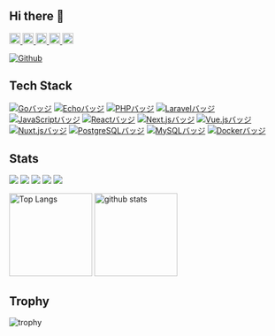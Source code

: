 ## Hi there 👋
<p align="left">
  <a href="https://github.com/keito-isurugi">
    <img height="20" src="https://komarev.com/ghpvc/?username=keito-isurugi" />
  </a>
  <a href="https://github.com/keito-isurugi">
    <img height="20" src="https://img.shields.io/github/followers/keito-isurugi?label=follow&logo=github&style=flat" />
  </a>
  <a href="http://qiita.com/keito8080">
    <img height="20" src="https://qiita-badge.apiapi.app/s/keito8080/posts.svg" />
  </a>
  <a href="http://qiita.com/keito8080">
    <img height="20" src="https://qiita-badge.apiapi.app/s/keito8080/contributions.svg" />
  </a>
  <a href="https://zenn.dev/i_keito">
    <img height="20" src="https://badgen.org/img/zenn/i_keito/articles?style=plastic" />
  </a>
</p>

[![Github](https://img.shields.io/badge/--FFFFFF?style=social&logo=github&label=Follow%20keito-isurugi)](https://github.com/keito-isurugi)

## Tech Stack
[![Goバッジ](https://img.shields.io/badge/-Go-007d9c.svg?logo=go&style=flat-square&logoColor=white)](https://go.dev/)
[![Echoバッジ](https://img.shields.io/badge/-Echo-007d9c.svg?style=flat-square&logo=echo)](https://echo.labstack.com/)
[![PHPバッジ](https://img.shields.io/badge/-PHP-4e528e.svg?logo=php&style=flat-square&logoColor=white)](https://www.php.net/)
[![Laravelバッジ](https://img.shields.io/badge/-Laravel-ffffff.svg?style=flat-square&logo=laravel)](https://laravel.com/)
[![JavaScriptバッジ](https://img.shields.io/badge/-JavaScript-F7DF1E.svg?logo=javascript&style=flat-square&logoColor=black)](https://developer.mozilla.org/en-US/docs/Web/JavaScript)
[![Reactバッジ](https://img.shields.io/badge/-React-23272f.svg?style=flat-square&logo=react&logoColor=58c4dc)](https://react.dev/)
[![Next.jsバッジ](https://img.shields.io/badge/-Next.js-000000.svg?style=flat-square&logo=next.js)](https://nextjs.org/)
[![Vue.jsバッジ](https://img.shields.io/badge/-Vue-23272f.svg?style=flat-square&logo=vue.js)](https://vuejs.org/)
[![Nuxt.jsバッジ](https://img.shields.io/badge/-Nuxt.js-020420.svg?style=flat-square&logo=nuxt.js)](https://nuxt.com/)
[![PostgreSQLバッジ](https://img.shields.io/badge/-PostgreSQL-ffffff.svg?style=flat-square&logo=postgresql&logoColor=4169E1)](https://www.postgresql.org/)
[![MySQLバッジ](https://img.shields.io/badge/-MySQL-ffffff.svg?style=flat-square&logo=mysql)](https://www.mysql.com/)
[![Dockerバッジ](https://img.shields.io/badge/-Docker-2496ED.svg?logo=docker&style=flat-square&logoColor=white)](https://www.docker.com/)

## Stats
![](http://github-profile-summary-cards.vercel.app/api/cards/profile-details?username=keito-isurugi&theme=gruvbox)
![](http://github-profile-summary-cards.vercel.app/api/cards/repos-per-language?username=keito-isurugi&theme=gruvbox)
![](http://github-profile-summary-cards.vercel.app/api/cards/most-commit-language?username=keito-isurugi&theme=gruvbox)
![](http://github-profile-summary-cards.vercel.app/api/cards/stats?username=keito-isurugi&theme=gruvbox)
![](http://github-profile-summary-cards.vercel.app/api/cards/productive-time?username=keito-isurugi&theme=gruvbox&utcOffset=9)

<img alt="Top Langs" height="150px" src="https://github-readme-stats.vercel.app/api/top-langs/?username=keito-isurugi&layout=compact&count_private=true&show_icons=true&theme=tokyonight" />
<img alt="github stats" height="150px" src="https://github-readme-stats.vercel.app/api?username=keito-isurugi&count_private=true&show_icons=true&show_icons=true&theme=tokyonight" />

## Trophy
![trophy](https://github-profile-trophy.vercel.app/?username=Keichan15&theme=gruvbox)




<!-- GitHubの草
![](https://raw.githubusercontent.com/keito-isurugi/keito-isurugi/output/github-contribution-grid-snake.svg) 
-->

<!--
**keito-isurugi/keito-isurugi** is a ✨ _special_ ✨ repository because its `README.md` (this file) appears on your GitHub profile.

Here are some ideas to get you started:

- 🔭 I’m currently working on ...
- 🌱 I’m currently learning ...
- 👯 I’m looking to collaborate on ...
- 🤔 I’m looking for help with ...
- 💬 Ask me about ...
- 📫 How to reach me: ...
- 😄 Pronouns: ...
- ⚡ Fun fact: ...
-->
